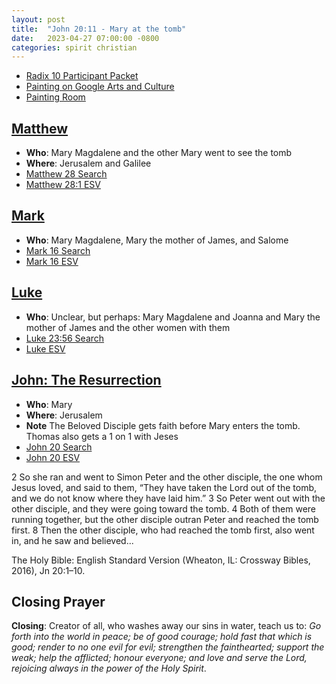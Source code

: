 ```yaml
---
layout: post
title:  "John 20:11 - Mary at the tomb"
date:   2023-04-27 07:00:00 -0800
categories: spirit christian
---
```



- [Radix 10 Participant Packet](https://saintmarks.org/wp-content/uploads/2023/04/Radix-10-participant-packet.pdf)
- [Painting on Google Arts and Culture](https://artsandculture.google.com/asset/christ-s-appearance-to-mary-magdalene-after-the-resurrection/pwE-qeOqtCvCTg?hl=en)
- [Painting Room](https://artsandculture.google.com/streetview/pwE-qeOqtCvCTg?sv_lng=30.3314816&sv_lat=59.9385611)

## [Matthew](https://app.logos.com/books/LLS%3A1.0.710/references/bible%2Besv.61.28.1)

- **Who**: Mary Magdalene and the other Mary went to see the tomb
- **Where**: Jerusalem and Galilee
- [Matthew 28 Search](https://www.google.com/search?q=Matthew+28)
- [Matthew 28:1 ESV](https://app.logos.com/books/LLS%3A1.0.710/references/bible%2Besv.61.28.1)

## [Mark](https://www.biblegateway.com/passage/?search=Mark%2016&version=CEB)

- **Who**: Mary Magdalene, Mary the mother of James, and Salome
- [Mark 16 Search](https://www.google.com/search?q=Mark+16)
- [Mark 16 ESV](https://www.biblegateway.com/passage/?search=Mark%2016&version=CEB)

## [Luke](https://app.logos.com/books/LLS%3A1.0.710/references/bible%2Besv.63.23.56)

- **Who**: Unclear, but perhaps: Mary Magdalene and Joanna and Mary the mother of James and the other women with them
- [Luke 23:56 Search](https://www.google.com/search?q=Luke+23+56)
- [Luke ESV](https://app.logos.com/books/LLS%3A1.0.710/references/bible%2Besv.63.23.56)

## [John: The Resurrection](https://app.logos.com/books/LLS%3A1.0.710/references/bible%2Besv.64.20.1)

- **Who**: Mary
- **Where**: Jerusalem
- **Note** The Beloved Disciple gets faith before Mary enters the tomb. Thomas also gets a 1 on 1 with Jeses
- [John 20 Search](https://www.google.com/search?q=John+20)
- [John 20 ESV](https://app.logos.com/books/LLS%3A1.0.710/references/bible%2Besv.64.20.1)

2 So she ran and went to Simon Peter and the other disciple, the one whom Jesus loved, and said to them, “They have taken the Lord out of the tomb, and we do not know where they have laid him.” 3 So Peter went out with the other disciple, and they were going toward the tomb. 4 Both of them were running together, but the other disciple outran Peter and reached the tomb first. 8 Then the other disciple, who had reached the tomb first, also went in, and he saw and believed...

The Holy Bible: English Standard Version (Wheaton, IL: Crossway Bibles, 2016), Jn 20:1–10.

## Closing Prayer

**Closing**: Creator of all, who washes away our sins in water, teach us to: *Go forth into the world in peace; be of good courage; hold fast that which is good; render to no one evil for evil; strengthen the fainthearted; support the weak; help the afflicted; honour everyone; and love and serve the Lord, rejoicing always in the power of the Holy Spirit*.

